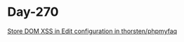 # Day-270

[Store DOM XSS in Edit configuration in thorsten/phpmyfaq](https://huntr.dev/bounties/3a2bc18b-5932-4fb5-a01e-24b2b0443b67/)

